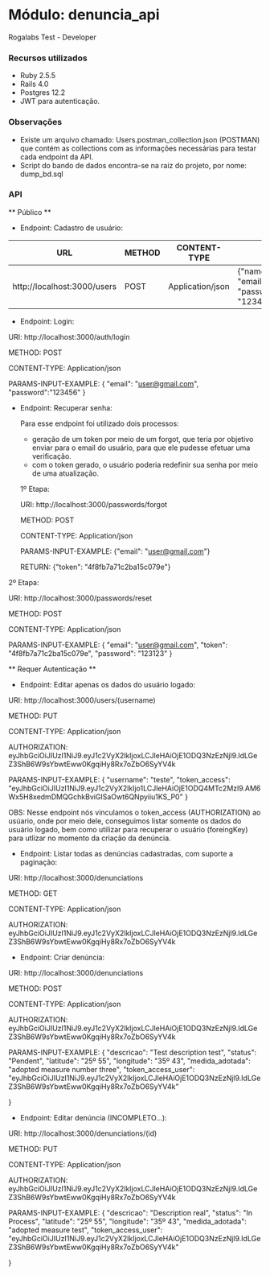 # Módulo: denuncia_api
Rogalabs Test - Developer

### Recursos utilizados
- Ruby 2.5.5
- Rails 4.0
- Postgres 12.2
- JWT para autenticação.

### Observações
- Existe um arquivo chamado: Users.postman_collection.json (POSTMAN) que contém as collections com as informações necessárias para testar cada endpoint da API.
- Script do bando de dados encontra-se na raiz do projeto, por nome: dump_bd.sql

### API

** Público **


- Endpoint: Cadastro de usuário:

                    
URL  | METHOD | CONTENT-TYPE | INPUT-FIELDS-EXAMPLE
------------- | ------------- | ------------- | -------------
http://localhost:3000/users  | POST  | Application/json | {"name": "Primeiro Usuário","username": "user", "email": "user@gmail.com", "password":"123456","password_confirmation": "123456"}




- Endpoint: Login:

URI: http://localhost:3000/auth/login

METHOD: POST

CONTENT-TYPE: Application/json

PARAMS-INPUT-EXAMPLE: {
                    "email": "user@gmail.com",
                    "password":"123456"
                    }
		    
		    

- Endpoint: Recuperar senha:

  Para esse endpoint foi utilizado dois processos:
  
  * geração de um token por meio de um forgot, que teria por objetivo enviar para o email do usuário, para que ele pudesse efetuar uma verificação.
  * com o token gerado, o usuário poderia redefinir sua senha por meio de uma atualização.
  
  1º Etapa:
  
  URI: http://localhost:3000/passwords/forgot
  
  METHOD: POST
  
  CONTENT-TYPE: Application/json
  
  PARAMS-INPUT-EXAMPLE: {"email": "user@gmail.com"}                    
  
  RETURN: {"token": "4f8fb7a71c2ba15c079e"}                    
                    
 2º Etapa:
 
 URI: http://localhost:3000/passwords/reset
 
 METHOD: POST
 
 CONTENT-TYPE: Application/json
 
 PARAMS-INPUT-EXAMPLE: {
                    "email": "user@gmail.com",
                    "token": "4f8fb7a71c2ba15c079e",
                    "password": "123123"
                  }
 


** Requer Autenticação **

- Endpoint: Editar apenas os dados do usuário logado:

URI: http://localhost:3000/users/(username)

METHOD: PUT

CONTENT-TYPE: Application/json

AUTHORIZATION: eyJhbGciOiJIUzI1NiJ9.eyJ1c2VyX2lkIjoxLCJleHAiOjE1ODQ3NzEzNjl9.IdLGeZ3ShB6W9sYbwtEww0KgqiHy8Rx7oZbO6SyYV4k

PARAMS-INPUT-EXAMPLE: {
              "username": "teste",
              "token_access": "eyJhbGciOiJIUzI1NiJ9.eyJ1c2VyX2lkIjo1LCJleHAiOjE1ODQ4MTc2Mzl9.AM6Wx5H8xedmDMQGchkBviGISaOwt6QNpyiiu1KS_P0"
                    }
		    
OBS: Nesse endpoint nós vinculamos o token_access (AUTHORIZATION) ao usúario, onde por meio dele, conseguimos listar somente os dados do usuário logado, bem como utilizar para recuperar o usuário (foreingKey) para utlizar no momento da criação da denúncia.



- Endpoint: Listar todas as denúncias cadastradas, com suporte a paginação:

URI: http://localhost:3000/denunciations

METHOD: GET

CONTENT-TYPE: Application/json

AUTHORIZATION: eyJhbGciOiJIUzI1NiJ9.eyJ1c2VyX2lkIjoxLCJleHAiOjE1ODQ3NzEzNjl9.IdLGeZ3ShB6W9sYbwtEww0KgqiHy8Rx7oZbO6SyYV4k



- Endpoint: Criar denúncia:

URI: http://localhost:3000/denunciations

METHOD: POST

CONTENT-TYPE: Application/json

AUTHORIZATION: eyJhbGciOiJIUzI1NiJ9.eyJ1c2VyX2lkIjoxLCJleHAiOjE1ODQ3NzEzNjl9.IdLGeZ3ShB6W9sYbwtEww0KgqiHy8Rx7oZbO6SyYV4k

PARAMS-INPUT-EXAMPLE:
{
	"descricao": "Test description test",
	"status": "Pendent",
	"latitude": "25º 55",
	"longitude": "35º 43",
	"medida_adotada": "adopted measure number three",
	"token_access_user": "eyJhbGciOiJIUzI1NiJ9.eyJ1c2VyX2lkIjoxLCJleHAiOjE1ODQ3NzEzNjl9.IdLGeZ3ShB6W9sYbwtEww0KgqiHy8Rx7oZbO6SyYV4k"
	
}



- Endpoint: Editar denúncia (INCOMPLETO...):

URI: http://localhost:3000/denunciations/(id)

METHOD: PUT

CONTENT-TYPE: Application/json

AUTHORIZATION: eyJhbGciOiJIUzI1NiJ9.eyJ1c2VyX2lkIjoxLCJleHAiOjE1ODQ3NzEzNjl9.IdLGeZ3ShB6W9sYbwtEww0KgqiHy8Rx7oZbO6SyYV4k

PARAMS-INPUT-EXAMPLE:
{
	"descricao": "Description real",
	"status": "In Process",
	"latitude": "25º 55",
	"longitude": "35º 43",
	"medida_adotada": "adopted measure test",
	"token_access_user": "eyJhbGciOiJIUzI1NiJ9.eyJ1c2VyX2lkIjoxLCJleHAiOjE1ODQ3NzEzNjl9.IdLGeZ3ShB6W9sYbwtEww0KgqiHy8Rx7oZbO6SyYV4k"
	
}
